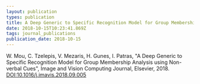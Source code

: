 ```yaml
---
layout: publication
types: publication
title: A Deep Generic to Specific Recognition Model for Group Membership Analysis using Non-verbal Cues
date: 2018-10-15T10:23:41.869Z
tags: journal_publications
publication_date: 2018-10-15
---
```

W. Mou, C. Tzelepis, V. Mezaris, H. Gunes, I. Patras, "A Deep Generic to Specific Recognition Model for Group Membership Analysis using Non-verbal Cues", Image and Vision Computing Journal, Elsevier, 2018. [DOI:10.1016/j.imavis.2018.09.005](https://doi.org/10.1016/j.imavis.2018.09.005)